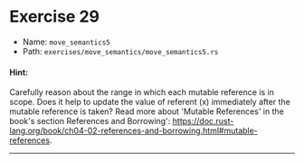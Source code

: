 # Exercise 29

- Name: ```move_semantics5```
- Path: ```exercises/move_semantics/move_semantics5.rs```
#### Hint: 

Carefully reason about the range in which each mutable reference is in
scope. Does it help to update the value of referent (x) immediately after
the mutable reference is taken? Read more about 'Mutable References'
in the book's section References and Borrowing':
https://doc.rust-lang.org/book/ch04-02-references-and-borrowing.html#mutable-references.



---



